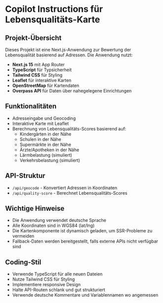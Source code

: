 # Copilot Instructions für Lebensqualitäts-Karte

<!-- Use this file to provide workspace-specific custom instructions to Copilot. For more details, visit https://code.visualstudio.com/docs/copilot/copilot-customization#_use-a-githubcopilotinstructionsmd-file -->

## Projekt-Übersicht

Dieses Projekt ist eine Next.js-Anwendung zur Bewertung der Lebensqualität basierend auf Adressen. Die Anwendung nutzt:

- **Next.js 15** mit App Router
- **TypeScript** für Typsicherheit
- **Tailwind CSS** für Styling
- **Leaflet** für interaktive Karten
- **OpenStreetMap** für Kartendaten
- **Overpass API** für Daten über nahegelegene Einrichtungen

## Funktionalitäten

- Adresseingabe und Geocoding
- Interaktive Karte mit Leaflet
- Berechnung von Lebensqualitäts-Scores basierend auf:
  - Kindergärten in der Nähe
  - Schulen in der Nähe
  - Supermärkte in der Nähe
  - Ärzte/Apotheken in der Nähe
  - Lärmbelastung (simuliert)
  - Verkehrsbelastung (simuliert)

## API-Struktur

- `/api/geocode` - Konvertiert Adressen in Koordinaten
- `/api/quality-score` - Berechnet Lebensqualitäts-Scores

## Wichtige Hinweise

- Die Anwendung verwendet deutsche Sprache
- Alle Koordinaten sind in WGS84 (lat/lng)
- Die Kartenkomponente ist dynamisch geladen, um SSR-Probleme zu vermeiden
- Fallback-Daten werden bereitgestellt, falls externe APIs nicht verfügbar sind

## Coding-Stil

- Verwende TypeScript für alle neuen Dateien
- Nutze Tailwind CSS für Styling
- Implementiere responsive Design
- Halte API-Routen schlank und gut strukturiert
- Verwende deutsche Kommentare und Variablennamen wo angemessen

